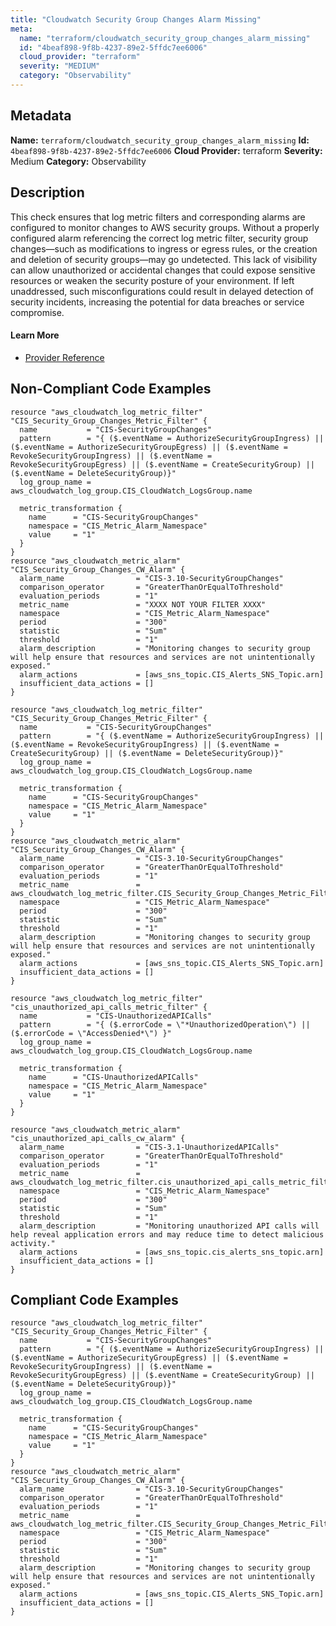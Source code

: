 ```yaml
---
title: "Cloudwatch Security Group Changes Alarm Missing"
meta:
  name: "terraform/cloudwatch_security_group_changes_alarm_missing"
  id: "4beaf898-9f8b-4237-89e2-5ffdc7ee6006"
  cloud_provider: "terraform"
  severity: "MEDIUM"
  category: "Observability"
---
```

## Metadata
**Name:** `terraform/cloudwatch_security_group_changes_alarm_missing`
**Id:** `4beaf898-9f8b-4237-89e2-5ffdc7ee6006`
**Cloud Provider:** terraform
**Severity:** Medium
**Category:** Observability
## Description
This check ensures that log metric filters and corresponding alarms are configured to monitor changes to AWS security groups. Without a properly configured alarm referencing the correct log metric filter, security group changes—such as modifications to ingress or egress rules, or the creation and deletion of security groups—may go undetected. This lack of visibility can allow unauthorized or accidental changes that could expose sensitive resources or weaken the security posture of your environment. If left unaddressed, such misconfigurations could result in delayed detection of security incidents, increasing the potential for data breaches or service compromise.

#### Learn More

 - [Provider Reference](https://registry.terraform.io/providers/hashicorp/aws/latest/docs/resources/cloudwatch_log_metric_filter#pattern)

## Non-Compliant Code Examples
```aws
resource "aws_cloudwatch_log_metric_filter" "CIS_Security_Group_Changes_Metric_Filter" {
  name           = "CIS-SecurityGroupChanges"
  pattern        = "{ ($.eventName = AuthorizeSecurityGroupIngress) || ($.eventName = AuthorizeSecurityGroupEgress) || ($.eventName = RevokeSecurityGroupIngress) || ($.eventName = RevokeSecurityGroupEgress) || ($.eventName = CreateSecurityGroup) || ($.eventName = DeleteSecurityGroup)}"
  log_group_name = aws_cloudwatch_log_group.CIS_CloudWatch_LogsGroup.name

  metric_transformation {
    name      = "CIS-SecurityGroupChanges"
    namespace = "CIS_Metric_Alarm_Namespace"
    value     = "1"
  }
}
resource "aws_cloudwatch_metric_alarm" "CIS_Security_Group_Changes_CW_Alarm" {
  alarm_name                = "CIS-3.10-SecurityGroupChanges"
  comparison_operator       = "GreaterThanOrEqualToThreshold"
  evaluation_periods        = "1"
  metric_name               = "XXXX NOT YOUR FILTER XXXX"
  namespace                 = "CIS_Metric_Alarm_Namespace"
  period                    = "300"
  statistic                 = "Sum"
  threshold                 = "1"
  alarm_description         = "Monitoring changes to security group will help ensure that resources and services are not unintentionally exposed."
  alarm_actions             = [aws_sns_topic.CIS_Alerts_SNS_Topic.arn]
  insufficient_data_actions = []
}

```

```aws
resource "aws_cloudwatch_log_metric_filter" "CIS_Security_Group_Changes_Metric_Filter" {
  name           = "CIS-SecurityGroupChanges"
  pattern        = "{ ($.eventName = AuthorizeSecurityGroupIngress) || ($.eventName = RevokeSecurityGroupIngress) || ($.eventName = CreateSecurityGroup) || ($.eventName = DeleteSecurityGroup)}"
  log_group_name = aws_cloudwatch_log_group.CIS_CloudWatch_LogsGroup.name

  metric_transformation {
    name      = "CIS-SecurityGroupChanges"
    namespace = "CIS_Metric_Alarm_Namespace"
    value     = "1"
  }
}
resource "aws_cloudwatch_metric_alarm" "CIS_Security_Group_Changes_CW_Alarm" {
  alarm_name                = "CIS-3.10-SecurityGroupChanges"
  comparison_operator       = "GreaterThanOrEqualToThreshold"
  evaluation_periods        = "1"
  metric_name               = aws_cloudwatch_log_metric_filter.CIS_Security_Group_Changes_Metric_Filter.id
  namespace                 = "CIS_Metric_Alarm_Namespace"
  period                    = "300"
  statistic                 = "Sum"
  threshold                 = "1"
  alarm_description         = "Monitoring changes to security group will help ensure that resources and services are not unintentionally exposed."
  alarm_actions             = [aws_sns_topic.CIS_Alerts_SNS_Topic.arn]
  insufficient_data_actions = []
}

```

```aws
resource "aws_cloudwatch_log_metric_filter" "cis_unauthorized_api_calls_metric_filter" {
  name           = "CIS-UnauthorizedAPICalls"
  pattern        = "{ ($.errorCode = \"*UnauthorizedOperation\") || ($.errorCode = \"AccessDenied*\") }"
  log_group_name = aws_cloudwatch_log_group.CIS_CloudWatch_LogsGroup.name

  metric_transformation {
    name      = "CIS-UnauthorizedAPICalls"
    namespace = "CIS_Metric_Alarm_Namespace"
    value     = "1"
  }
}

resource "aws_cloudwatch_metric_alarm" "cis_unauthorized_api_calls_cw_alarm" {
  alarm_name                = "CIS-3.1-UnauthorizedAPICalls"
  comparison_operator       = "GreaterThanOrEqualToThreshold"
  evaluation_periods        = "1"
  metric_name               = aws_cloudwatch_log_metric_filter.cis_unauthorized_api_calls_metric_filter.id
  namespace                 = "CIS_Metric_Alarm_Namespace"
  period                    = "300"
  statistic                 = "Sum"
  threshold                 = "1"
  alarm_description         = "Monitoring unauthorized API calls will help reveal application errors and may reduce time to detect malicious activity."
  alarm_actions             = [aws_sns_topic.cis_alerts_sns_topic.arn]
  insufficient_data_actions = []
}

```

## Compliant Code Examples
```aws
resource "aws_cloudwatch_log_metric_filter" "CIS_Security_Group_Changes_Metric_Filter" {
  name           = "CIS-SecurityGroupChanges"
  pattern        = "{ ($.eventName = AuthorizeSecurityGroupIngress) || ($.eventName = AuthorizeSecurityGroupEgress) || ($.eventName = RevokeSecurityGroupIngress) || ($.eventName = RevokeSecurityGroupEgress) || ($.eventName = CreateSecurityGroup) || ($.eventName = DeleteSecurityGroup)}"
  log_group_name = aws_cloudwatch_log_group.CIS_CloudWatch_LogsGroup.name

  metric_transformation {
    name      = "CIS-SecurityGroupChanges"
    namespace = "CIS_Metric_Alarm_Namespace"
    value     = "1"
  }
}
resource "aws_cloudwatch_metric_alarm" "CIS_Security_Group_Changes_CW_Alarm" {
  alarm_name                = "CIS-3.10-SecurityGroupChanges"
  comparison_operator       = "GreaterThanOrEqualToThreshold"
  evaluation_periods        = "1"
  metric_name               = aws_cloudwatch_log_metric_filter.CIS_Security_Group_Changes_Metric_Filter.id
  namespace                 = "CIS_Metric_Alarm_Namespace"
  period                    = "300"
  statistic                 = "Sum"
  threshold                 = "1"
  alarm_description         = "Monitoring changes to security group will help ensure that resources and services are not unintentionally exposed."
  alarm_actions             = [aws_sns_topic.CIS_Alerts_SNS_Topic.arn]
  insufficient_data_actions = []
}

```